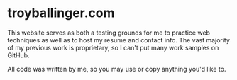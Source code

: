 # troyballinger.com

This website serves as both a testing grounds for me to practice web techniques as well as to host my resume and contact info. The vast majority of my previous work is proprietary, so I can't put many work samples on GitHub.

All code was written by me, so you may use or copy anything you'd like to.
